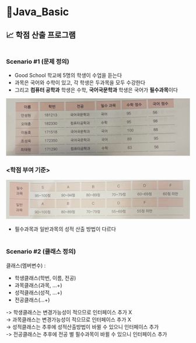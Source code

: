 # 📌Java_Basic

## 📈 학점 산출 프로그램
#
### Scenario #1 (문제 정의)  
- Good School 학교에 5명의 학생이 수업을 듣는다  
- 과목은 국어와 수학이 있고, 각 학생은 두과목을 모두 수강한다  
- 그리고 **컴퓨터 공학과** 학생은 수학, **국어국문학과** 학생은 국어가 **필수과목**이다


<img src="imagefile/1.jpeg">  


### <학점 부여 기준>  

<img src="imagefile/2.jpeg">

- 필수과목과 일반과목의 성적 산출 방법이 다르다

#
### Scenario #2 (클래스 정의)  

클래스(멤버변수) :
- 학생클래스(학번, 이름, 전공)
- 과목클래스(과목, ...+)
- 성적클래스(성적, ...+)
- 전공클래스(...+)


-> 학생클래스는 변경가능성이 적으므로 인터페이스 추가 X  
-> 과목클래스는 변경가능성이 적으므로 인터페이스 추가 X  
-> 성적클래스는 추후에 성적산출방법이 바뀔 수 있으니 인터페이스 추가  
-> 전공클래스는 추후에 전공 별 필수과목이 바뀔 수 있으니 인터페이스 추가  


